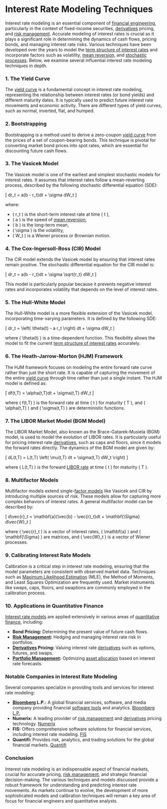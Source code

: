 # Interest Rate Modeling Techniques

Interest rate modeling is an essential component of [financial engineering](../f/financial_engineering.md), particularly in the context of fixed-income securities, [derivatives](../d/derivatives.md) pricing, and [risk management](../r/risk_management.md). Accurate modeling of interest rates is crucial as it plays a significant role in determining the dynamics of cash flows, pricing bonds, and managing interest rate risks. Various techniques have been developed over the years to model the [term structure of interest rates](../t/term_structure_of_interest_rates.md) and incorporate factors such as volatility, [mean reversion](../m/mean_reversion.md), and [stochastic processes](../s/stochastic_processes.md). Below, we examine several influential interest rate modeling techniques in depth.

### 1. The Yield Curve

The [yield curve](../y/yield_curve.md) is a fundamental concept in interest rate modeling, representing the relationship between interest rates (or bond yields) and different maturity dates. It is typically used to predict future interest rate movements and economic activity. There are different types of yield curves, such as normal, inverted, flat, and humped.

### 2. Bootstrapping

Bootstrapping is a method used to derive a zero-coupon [yield curve](../y/yield_curve.md) from the prices of a set of coupon-bearing bonds. This technique is pivotal for converting market bond prices into spot rates, which are essential for discounting future cash flows.

### 3. The Vasicek Model

The Vasicek model is one of the earliest and simplest stochastic models for interest rates. It assumes that interest rates follow a mean-reverting process, described by the following stochastic differential equation (SDE):

\[ dr_t = a(b - r_t)dt + \sigma dW_t \]

where:
- \( r_t \) is the short-term interest rate at time \( t \),
- \( a \) is the speed of [mean reversion](../m/mean_reversion.md),
- \( b \) is the long-term mean,
- \( \sigma \) is the volatility,
- \( W_t \) is a Wiener process or Brownian motion.

### 4. The Cox-Ingersoll-Ross (CIR) Model

The CIR model extends the Vasicek model by ensuring that interest rates remain positive. The stochastic differential equation for the CIR model is:

\[ dr_t = a(b - r_t)dt + \sigma \sqrt{r_t} dW_t \]

This model is particularly popular because it prevents negative interest rates and incorporates volatility that depends on the level of interest rates.

### 5. The Hull-White Model

The Hull-White model is a more flexible extension of the Vasicek model, incorporating time-varying parameters. It is defined by the following SDE:

\[ dr_t = \left( \theta(t) - a r_t \right) dt + \sigma dW_t \]

where \( \theta(t) \) is a time-dependent function. This flexibility allows the model to fit the current [term structure of interest rates](../t/term_structure_of_interest_rates.md) accurately.

### 6. The Heath-Jarrow-Morton (HJM) Framework

The HJM framework focuses on modeling the entire forward rate curve rather than just the short rate. It is capable of capturing the movement of the entire [yield curve](../y/yield_curve.md) through time rather than just a single instant. The HJM model is defined as:

\[ df(t,T) = \alpha(t,T)dt + \sigma(t,T) dW_t \]

where \( f(t,T) \) is the forward rate at time \( t \) for maturity \( T \), and \( \alpha(t,T) \) and \( \sigma(t,T) \) are deterministic functions.

### 7. The LIBOR Market Model (BGM Model)

The LIBOR Market Model, also known as the Brace-Gatarek-Musiela (BGM) model, is used to model the evolution of LIBOR rates. It is particularly useful for pricing interest rate [derivatives](../d/derivatives.md), such as caps and floors, since it models the forward rates directly. The dynamics of the BGM model are given by:

\[ dL(t,T) = L(t,T) \left( \mu(t,T) dt + \sigma(t,T) dW_t \right) \]

where \( L(t,T) \) is the forward [LIBOR rate](../l/libor_rate_analysis.md) at time \( t \) for maturity \( T \).

### 8. Multifactor Models

Multifactor models extend single-[factor models](../f/factor_models.md) like Vasicek and CIR by introducing multiple sources of risk. These models allow for capturing more complex behaviors of interest rates. A general multifactor model can be described by:

\[ d\vec{r}_t = \mathbf{a}(\vec{b} - \vec{r}_t)dt + \mathbf{\Sigma} d\vec{W}_t \]

where \( \vec{r}_t \) is a vector of interest rates, \( \mathbf{a} \) and \( \mathbf{\Sigma} \) are matrices, and \( \vec{W}_t \) is a vector of Wiener processes.

### 9. Calibrating Interest Rate Models

Calibration is a critical step in interest rate modeling, ensuring that the model parameters are consistent with observed market data. Techniques such as [Maximum Likelihood Estimation](../m/maximum_likelihood_estimation.md) (MLE), the Method of Moments, and Least Squares Optimization are frequently used. Market instruments like swaps, caps, floors, and swaptions are commonly employed in the calibration process.

### 10. Applications in Quantitative Finance

[Interest rate models](../i/interest_rate_models.md) are applied extensively in various areas of [quantitative finance](../q/quantitative_finance.md), including:

- **Bond Pricing:** Determining the present value of future cash flows.
- **[Risk Management](../r/risk_management.md):** Hedging and managing interest rate risk in portfolios.
- **[Derivatives](../d/derivatives.md) Pricing:** Valuing interest rate [derivatives](../d/derivatives.md) such as options, futures, and swaps.
- **[Portfolio Management](../p/portfolio_management.md):** Optimizing [asset allocation](../a/asset_allocation.md) based on interest rate forecasts.

### Notable Companies in Interest Rate Modeling

Several companies specialize in providing tools and services for interest rate modeling:

- **[Bloomberg](../b/bloomberg.md) L.P.:** A global financial services, software, and media company providing financial [software tools](../s/software_tools_for_trading.md) and analytics. [Bloomberg L.P.](https://www.bloomberg.com/)
- **Numerix:** A leading provider of [risk management](../r/risk_management.md) and [derivatives](../d/derivatives.md) pricing technology. [Numerix](https://www.numerix.com/)
- **FIS:** Offers comprehensive software solutions for financial services, including interest rate modeling. [FIS](https://www.fisglobal.com/)
- **Quantifi:** Provides risk, analytics, and trading solutions for the global financial markets. [Quantifi](https://www.quantifisolutions.com/)

### Conclusion

Interest rate modeling is an indispensable aspect of financial markets, crucial for accurate pricing, [risk management](../r/risk_management.md), and strategic financial decision-making. The various techniques and models discussed provide a robust framework for understanding and predicting interest rate movements. As markets continue to evolve, the development of more sophisticated models and calibration techniques will remain a key area of focus for financial engineers and quantitative analysts.
